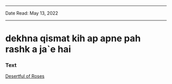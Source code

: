 ***
Date Read: May 13, 2022
***

# dekhna qismat kih ap apne pah rashk a ja`e hai

### Text
[Desertful of Roses](http://www.columbia.edu/itc/mealac/pritchett/00ghalib/153/index_153.html)

